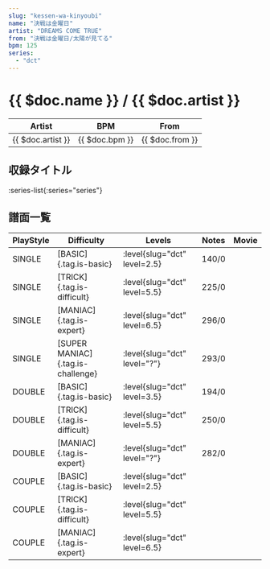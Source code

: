 ```yaml
---
slug: "kessen-wa-kinyoubi"
name: "決戦は金曜日"
artist: "DREAMS COME TRUE"
from: "決戦は金曜日/太陽が見てる"
bpm: 125
series:
  - "dct"
---
```


# {{ $doc.name }} / {{ $doc.artist }}

|Artist|BPM|From|
|------|---|----|
|{{ $doc.artist }}|{{ $doc.bpm }}|{{ $doc.from }}|

## 収録タイトル

:series-list{:series="series"}

## 譜面一覧

|PlayStyle|Difficulty|Levels|Notes|Movie|
|---------|----------|------|-----|-----|
|SINGLE|[BASIC]{.tag.is-basic}|<div class="field is-grouped is-grouped-multiline"> :level{slug="dct" level=2.5}</div>|140/0||
|SINGLE|[TRICK]{.tag.is-difficult}|<div class="field is-grouped is-grouped-multiline"> :level{slug="dct" level=5.5}</div>|225/0||
|SINGLE|[MANIAC]{.tag.is-expert}|<div class="field is-grouped is-grouped-multiline"> :level{slug="dct" level=6.5}</div>|296/0||
|SINGLE|[SUPER MANIAC]{.tag.is-challenge}|<div class="field is-grouped is-grouped-multiline"> :level{slug="dct" level="?"}</div>|293/0||
|DOUBLE|[BASIC]{.tag.is-basic}|<div class="field is-grouped is-grouped-multiline"> :level{slug="dct" level=3.5}</div>|194/0||
|DOUBLE|[TRICK]{.tag.is-difficult}|<div class="field is-grouped is-grouped-multiline"> :level{slug="dct" level=5.5}</div>|250/0||
|DOUBLE|[MANIAC]{.tag.is-expert}|<div class="field is-grouped is-grouped-multiline"> :level{slug="dct" level="?"}</div>|282/0||
|COUPLE|[BASIC]{.tag.is-basic}|<div class="field is-grouped is-grouped-multiline"> :level{slug="dct" level=2.5}</div>|||
|COUPLE|[TRICK]{.tag.is-difficult}|<div class="field is-grouped is-grouped-multiline"> :level{slug="dct" level=5.5}</div>|||
|COUPLE|[MANIAC]{.tag.is-expert}|<div class="field is-grouped is-grouped-multiline"> :level{slug="dct" level=6.5}</div>|||
